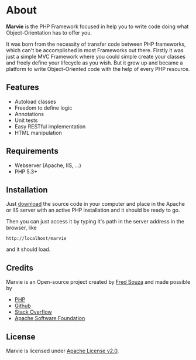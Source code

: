About
=====

__Marvie__ is the PHP Framework focused in help you to write code doing what Object-Orientation has to offer you.

It was born from the necessity of transfer code between PHP frameworks, which can't be accomplished in most Frameworks out there. Firstly it was just a simple MVC Framework where you could simple create your classes and freely define your lifecycle as you wish. But it grew up and became a platform to write Object-Oriented code with the help of every PHP resource.

Features
--------

* Autoload classes
* Freedom to define logic
* Annotations
* Unit tests
* Easy RESTful implementation
* HTML manipulation


Requirements
------------

* Webserver (Apache, IIS, ...)
* PHP 5.3+


Installation
------------

Just [download](download.md) the source code in your computer and place in the Apache or IIS server with an active PHP installation and it should be ready to go.

Then you can just access it by typing it's path in the server address in the browser, like

	http://localhost/marvie
	
and it should load.

Credits
-------

Marvie is an Open-source project created by [Fred Souza][fs] and made possible by

  * [PHP](http://php.net/)
  * [Github](http://github.com/)
  * [Stack Overflow](http://stackoverflow.com/)
  * [Apache Software Foundation](http://www.apache.org/)

[fs]: http://fmsouza.github.io/

License
-------

Marvie is licensed under [Apache License v2.0][license].

  [license]: https://github.com/fmsouza/marvie/blob/master/LICENSE.txt